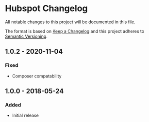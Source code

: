 # Hubspot Changelog

All notable changes to this project will be documented in this file.

The format is based on [Keep a Changelog](http://keepachangelog.com/) and this project adheres to [Semantic Versioning](http://semver.org/).

## 1.0.2 - 2020-11-04
### Fixed
- Composer compatability

## 1.0.0 - 2018-05-24
### Added
- Initial release
